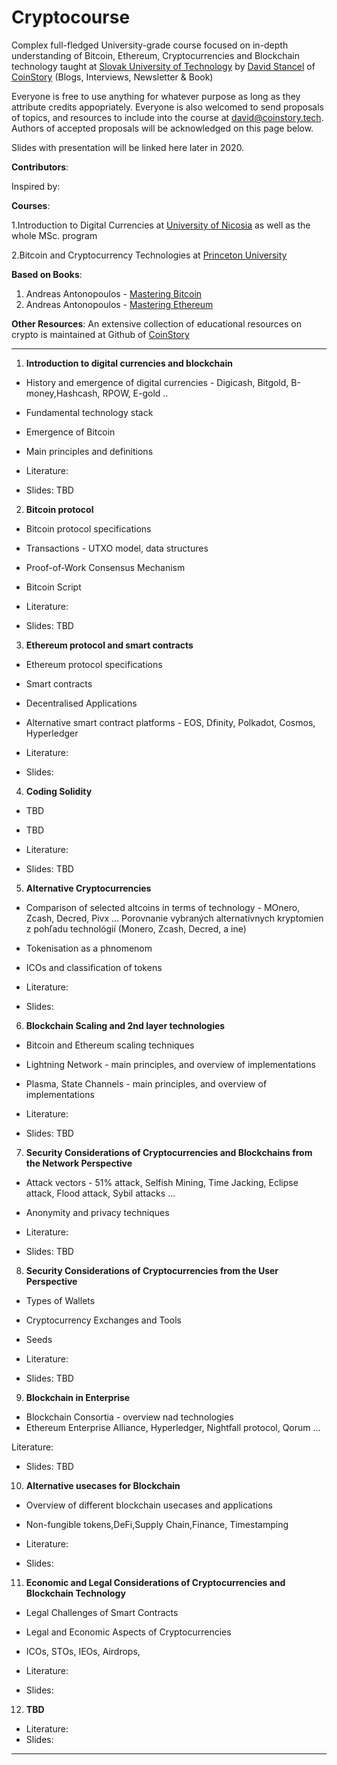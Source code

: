# Cryptocourse
Complex full-fledged University-grade course focused on in-depth understanding of Bitcoin, Ethereum, Cryptocurrencies and Blockchain technology taught at [Slovak University of Technology](https://www.stuba.sk/english.html?page_id=132) by [David Stancel](https://www.stanceldavid.sk/) of [CoinStory](https://coinstory.tech/)  (Blogs, Interviews, Newsletter & Book)

Everyone is free to use anything for whatever purpose as long as they attribute credits appopriately. Everyone is also welcomed to send proposals of topics, and resources to include into the course at david@coinstory.tech. Authors of accepted proposals will be acknowledged on this page below. 

Slides with presentation will be linked here later in 2020. 


**Contributors**:

Inspired by:

**Courses**:

  1.Introduction to Digital Currencies at [University of Nicosia](https://www.unic.ac.cy/blockchain/free-mooc/) as well as the whole MSc. program
  
2.Bitcoin and Cryptocurrency Technologies at [Princeton University](https://www.coursera.org/learn/cryptocurrency?ranMID=40328&ranEAID=SAyYsTvLiGQ&ranSiteID=SAyYsTvLiGQ-VUnkGHNKKM9E1PFOPH7Y4Q&siteID=SAyYsTvLiGQ-VUnkGHNKKM9E1PFOPH7Y4Q&utm_content=10&utm_medium=partners&utm_source=linkshare&utm_campaign=SAyYsTvLiGQ)

  **Based on Books**:
  1. Andreas Antonopoulos - [Mastering Bitcoin](https://github.com/bitcoinbook/bitcoinbook/blob/develop/book.asciidoc)
  2. Andreas Antonopoulos - [Mastering Ethereum](https://github.com/ethereumbook/ethereumbook)
  

  **Other Resources**:
  An extensive collection of educational resources on crypto is maintained at Github of [CoinStory](https://github.com/Spider333/Coin-History)
 ****
 
 
 
 1. **Introduction to digital currencies and blockchain** 

- History and emergence of digital currencies - Digicash, Bitgold, B-money,Hashcash, RPOW, E-gold .. 
- Fundamental technology stack
- Emergence of Bitcoin
- Main principles and definitions

- Literature:

- Slides: TBD

2. **Bitcoin protocol** 

- Bitcoin protocol specifications
- Transactions - UTXO model, data structures
- Proof-of-Work Consensus Mechanism
- Bitcoin Script

- Literature:

- Slides: TBD

3. **Ethereum protocol and smart contracts** 

- Ethereum protocol specifications
- Smart contracts
- Decentralised Applications
- Alternative smart contract platforms  - EOS, Dfinity, Polkadot, Cosmos, Hyperledger

- Literature:

- Slides: 

4. **Coding Solidity**

- TBD
- TBD

- Literature:

- Slides: TBD

5. **Alternative Cryptocurrencies**

- Comparison of selected altcoins in terms of technology - MOnero, Zcash, Decred, Pivx ... 
Porovnanie vybraných alternatívnych kryptomien z pohľadu technológií (Monero, Zcash, Decred, a ine)
- Tokenisation as a phnomenom
- ICOs and classification of tokens

- Literature:

- Slides:

6. **Blockchain Scaling and 2nd layer technologies**

- Bitcoin and Ethereum scaling techniques
- Lightning Network - main principles, and overview of implementations
- Plasma, State Channels - main principles, and overview of implementations

- Literature:

- Slides: TBD

7. **Security Considerations of Cryptocurrencies and Blockchains from the Network Perspective** 

- Attack vectors - 51% attack, Selfish Mining, Time Jacking, Eclipse attack, Flood attack, Sybil attacks ...
- Anonymity and privacy techniques

- Literature:

- Slides: TBD

8. **Security Considerations of Cryptocurrencies from the User Perspective**

- Types of Wallets
- Cryptocurrency Exchanges and Tools
- Seeds

- Literature:

- Slides: TBD

9. **Blockchain in Enterprise**

- Blockchain Consortia - overview nad technologies
- Ethereum Enterprise Alliance, Hyperledger, Nightfall protocol, Qorum ...

Literature:

- Slides: TBD

10. **Alternative usecases for Blockchain**

- Overview of different blockchain usecases and applications
- Non-fungible tokens,DeFi,Supply Chain,Finance, Timestamping

- Literature:

- Slides:

11. **Economic and Legal Considerations of Cryptocurrencies and Blockchain Technology** 

- Legal Challenges of Smart Contracts 
- Legal and Economic Aspects of Cryptocurrencies 
- ICOs, STOs, IEOs, Airdrops,

- Literature:

- Slides: 



12. **TBD** 


- Literature:
- Slides: 

****



